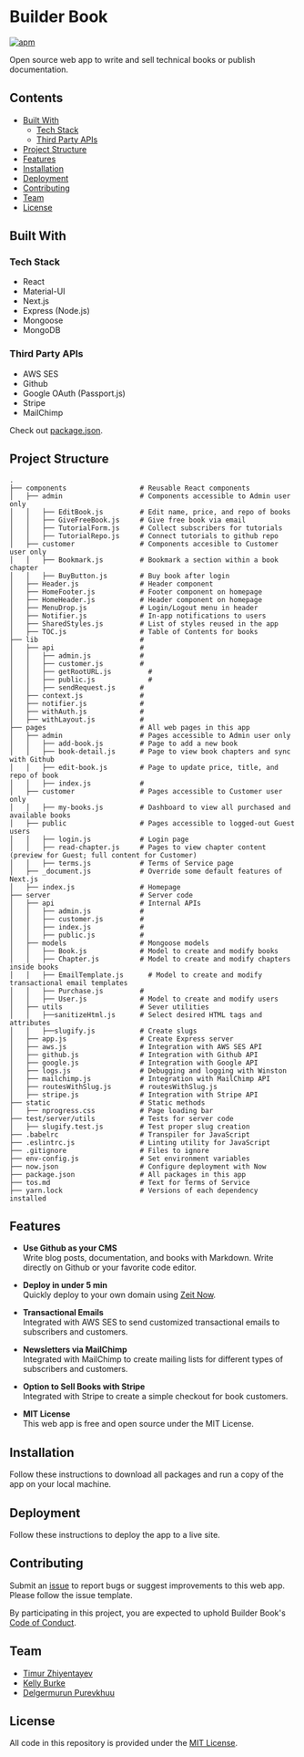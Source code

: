 # Builder Book

[![apm](https://img.shields.io/apm/l/vim-mode.svg)]()

Open source web app to write and sell technical books or publish documentation.

## Contents
- [Built With](#built-with)
  - [Tech Stack](#tech-stack)
  - [Third Party APIs](#third-party-apis)
- [Project Structure](#project-structure)
- [Features](#features)
- [Installation](#installation)
- [Deployment](#deployment)
- [Contributing](#contributing)
- [Team](#team)
- [License](#license)

## Built With

### Tech Stack
- React
- Material-UI
- Next.js
- Express (Node.js)
- Mongoose
- MongoDB

### Third Party APIs
- AWS SES
- Github
- Google OAuth (Passport.js)
- Stripe
- MailChimp

Check out [package.json](https://github.com/builderbook/builderbook/blob/master/package.json).

## Project Structure

```
.
├── components                  # Reusable React components
│   ├── admin                   # Components accessible to Admin user only
│   │   ├── EditBook.js         # Edit name, price, and repo of books
│   │   ├── GiveFreeBook.js     # Give free book via email
│   │   ├── TutorialForm.js     # Collect subscribers for tutorials
│   │   ├── TutorialRepo.js     # Connect tutorials to github repo
│   ├── customer                # Components accesible to Customer user only
│   │   ├── Bookmark.js         # Bookmark a section within a book chapter
│   │   ├── BuyButton.js        # Buy book after login
│   ├── Header.js               # Header component
│   ├── HomeFooter.js           # Footer component on homepage
│   ├── HomeHeader.js           # Header component on homepage
│   ├── MenuDrop.js             # Login/Logout menu in header
│   ├── Notifier.js             # In-app notifications to users
│   ├── SharedStyles.js         # List of styles reused in the app
│   ├── TOC.js                  # Table of Contents for books
├── lib                         # 
│   ├── api                     # 
│   │   ├── admin.js            # 
│   │   ├── customer.js	        # 
│   │   ├── getRootURL.js	      # 
│   │   ├── public.js	          # 
│   │   ├── sendRequest.js      # 
│   ├── context.js              # 
│   ├── notifier.js             # 
│   ├── withAuth.js             # 
│   ├── withLayout.js           # 
├── pages                       # All web pages in this app
│   ├── admin                   # Pages accessible to Admin user only
│   │   ├── add-book.js         # Page to add a new book
│   │   ├── book-detail.js      # Page to view book chapters and sync with Github
│   │   ├── edit-book.js        # Page to update price, title, and repo of book
│   │   ├── index.js            # 
│   ├── customer                # Pages accessible to Customer user only
│   │   ├── my-books.js         # Dashboard to view all purchased and available books
│   ├── public                  # Pages accessible to logged-out Guest users
│   │   ├── login.js            # Login page
│   │   ├── read-chapter.js     # Pages to view chapter content (preview for Guest; full content for Customer)
│   │   ├── terms.js            # Terms of Service page
│   ├── _document.js            # Override some default features of Next.js
│   ├── index.js                # Homepage
├── server                      # Server code
│   ├── api                     # Internal APIs
│   │   ├── admin.js            # 
│   │   ├── customer.js         # 
│   │   ├── index.js            # 
│   │   ├── public.js           # 
│   ├── models                  # Mongoose models
│   │   ├── Book.js	            # Model to create and modify books
│   │   ├── Chapter.js	        # Model to create and modify chapters inside books
│   │   ├── EmailTemplate.js	  # Model to create and modify transactional email templates
│   │   ├── Purchase.js	        # 
│   │   ├── User.js             # Model to create and modify users
│   ├── utils                   # Sever utilities
│   │   ├──sanitizeHtml.js      # Select desired HTML tags and attributes
│   │   ├──slugify.js           # Create slugs
│   ├── app.js                  # Create Express server
│   ├── aws.js                  # Integration with AWS SES API
│   ├── github.js               # Integration with Github API
│   ├── google.js               # Integration with Google API
│   ├── logs.js                 # Debugging and logging with Winston
│   ├── mailchimp.js            # Integration with MailChimp API
│   ├── routesWithSlug.js       # routesWithSlug.js
│   ├── stripe.js               # Integration with Stripe API
├── static                      # Static methods
│   ├── nprogress.css           # Page loading bar
├── test/server/utils           # Tests for server code
│   ├── slugify.test.js         # Test proper slug creation
├── .babelrc                    # Transpiler for JavaScript
├── .eslintrc.js                # Linting utility for JavaScript
├── .gitignore                  # Files to ignore
├── env-config.js               # Set environment variables
├── now.json                    # Configure deployment with Now
├── package.json                # All packages in this app
├── tos.md                      # Text for Terms of Service
├── yarn.lock                   # Versions of each dependency installed

```

## Features

- **Use Github as your CMS**</br>
Write blog posts, documentation, and books with Markdown. Write directly on Github or your favorite code editor.

- **Deploy in under 5 min**</br>
Quickly deploy to your own domain using [Zeit Now](https://zeit.co/now).

- **Transactional Emails**</br>
Integrated with AWS SES to send customized transactional emails to subscribers and customers.

- **Newsletters via MailChimp**</br>
Integrated with MailChimp to create mailing lists for different types of subscribers and customers.

- **Option to Sell Books with Stripe**</br>
Integrated with Stripe to create a simple checkout for book customers.

- **MIT License**</br>
This web app is free and open source under the MIT License.

## Installation

Follow these instructions to download all packages and run a copy of the app on your local machine.

## Deployment

Follow these instructions to deploy the app to a live site.

## Contributing

Submit an [issue](https://github.com/builderbook/builderbook-app/issues/new) to report bugs or suggest improvements to this web app. Please follow the issue template.

By participating in this project, you are expected to uphold Builder Book's [Code of Conduct](https://github.com/builderbook/builderbook-app/blob/master/CODE-OF-CONDUCT.md).

## Team

- [Timur Zhiyentayev](https://github.com/tima101)
- [Kelly Burke](https://github.com/klyburke)
- [Delgermurun Purevkhuu](https://github.com/delgermurun)

## License

All code in this repository is provided under the [MIT License](https://github.com/builderbook/builderbook-app/blob/master/LICENSE.md).
